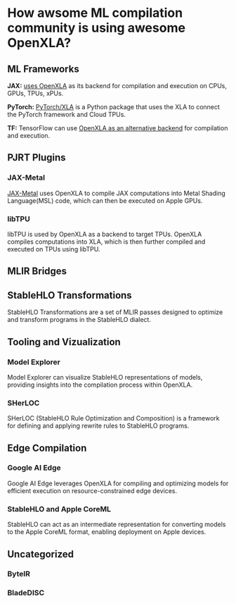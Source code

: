 # How awsome ML compilation community is using awesome OpenXLA?

## ML Frameworks

**JAX:** [uses OpenXLA]((https://jax.readthedocs.io/en/latest/quickstart.html)) as
its backend for compilation and execution on CPUs, GPUs, TPUs, xPUs.

**PyTorch:** [PyTorch/XLA](https://github.com/pytorch/xla/) is a Python package that uses the
XLA to connect the PyTorch framework and Cloud TPUs.

**TF:** TensorFlow can use
[OpenXLA as an alternative backend](https://openxla.org/xla/tf2xla) for
compilation and execution.

## PJRT Plugins

### JAX-Metal

[JAX-Metal](https://developer.apple.com/metal/jax/) uses OpenXLA to compile JAX
computations into Metal Shading Language(MSL) code, which can then be executed
on Apple GPUs.

### libTPU

libTPU is used by OpenXLA as a backend to target TPUs. OpenXLA compiles
computations into XLA, which is then further compiled and executed on TPUs using
libTPU.

## MLIR Bridges

## StableHLO Transformations

 StableHLO Transformations are a set of MLIR passes designed to optimize and
 transform programs in the StableHLO dialect.

## Tooling and Vizualization

### Model Explorer

Model Explorer can visualize StableHLO representations of models, providing
insights into the compilation process within OpenXLA.

### SHerLOC

SHerLOC (StableHLO Rule Optimization and Composition) is a framework for
defining and applying rewrite rules to StableHLO programs.

## Edge Compilation

### Google AI Edge

Google AI Edge leverages OpenXLA for compiling and optimizing models for
efficient execution on resource-constrained edge devices.

### StableHLO and Apple CoreML

StableHLO can act as an intermediate representation for converting models to
the Apple CoreML format, enabling deployment on Apple devices.

## Uncategorized

### ByteIR

### BladeDISC
